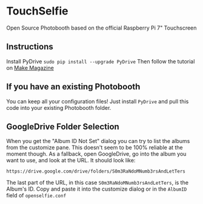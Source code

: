 # TouchSelfie
Open Source Photobooth based on the official Raspberry Pi 7" Touchscreen

## Instructions
Install PyDrive
`sudo pip install --upgrade PyDrive`
Then follow the tutorial on [Make Magazine](http://makezine.com/projects/raspberry-pi-photo-booth/)

## If you have an existing Photobooth
You can keep all your configuration files! Just install `PyDrive` and pull this code into your existing Photobooth folder.

## GoogleDrive Folder Selection
When you get the "Album ID Not Set" dialog you can try to list the albums from the customize pane. This doesn't seem to be 100% reliable at the moment though. As a fallback, open GoogleDrive, go into the album you want to use, and look at the URL. It should look like:
```
https://drive.google.com/drive/folders/S0m3RaNdoMNumb3rsAndLetTers
```
The last part of the URL, in this case `S0m3RaNdoMNumb3rsAndLetTers`, is the Album's ID. Copy and paste it into the customize dialog or in the `AlbumID` field of `openselfie.conf`

